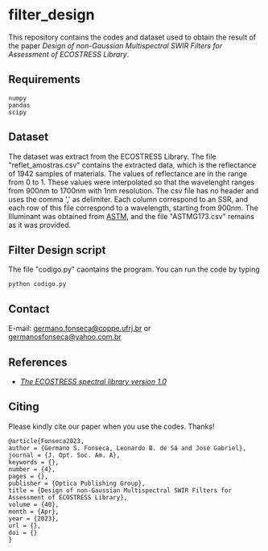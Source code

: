 
# filter_design

This repository contains the codes and dataset used to obtain the result of the paper _Design of non-Gaussian Multispectral SWIR Filters for Assessment of ECOSTRESS Library_.

## Requirements
```
numpy
pandas
scipy
```

## Dataset
 
The dataset was extract from the ECOSTRESS Library. The file "reflet_amostras.csv" contains the extracted data, which is the reflectance of 1942 samples of materials. The values of reflectance are in the range from 0 to 1. These values were interpolated so that the wavelenght ranges from 900nm to 1700nm with 1nm resolution. The csv file has no header and uses the comma ',' as delimiter. Each column correspond to an SSR, and each row of this file correspond to a wavelength, starting from 900nm.
The Illuminant was obtained from [ASTM](astm.org), and the file "ASTMG173.csv" remains as it was provided.

## Filter Design script
The file "codigo.py" caontains the program. You can run the code by typing
```shell
python codigo.py
```

## Contact

E-mail: germano.fonseca@coppe.ufrj.br or germanosfonseca@yahoo.com.br

## References

- [*The ECOSTRESS spectral library version 1.0*](doi.org/10.1016/j.rse.2019.05.015)

## Citing

Please kindly cite our paper when you use the codes. Thanks!

```
@article{Fonseca2023,
author = {Germano S. Fonseca, Leonardo B. de Sá and José Gabriel},
journal = {J. Opt. Soc. Am. A},
keywords = {},
number = {4},
pages = {},
publisher = {Optica Publishing Group},
title = {Design of non-Gaussian Multispectral SWIR Filters for Assessment of ECOSTRESS Library},
volume = {40},
month = {Apr},
year = {2023},
url = {},
doi = {}
}
```
